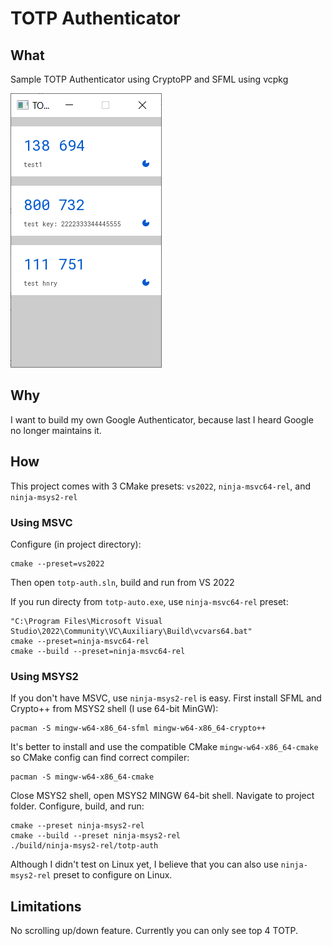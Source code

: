 # TOTP Authenticator

## What
Sample TOTP Authenticator using CryptoPP and SFML using vcpkg

![screenshot](https://github.com/tntxtnt/totp-auth/blob/master/img/screenshot.png)

## Why
I want to build my own Google Authenticator, because last I heard Google no longer maintains it.

## How
This project comes with 3 CMake presets: `vs2022`, `ninja-msvc64-rel`, and `ninja-msys2-rel`

### Using MSVC
Configure (in project directory):
```
cmake --preset=vs2022
```
Then open `totp-auth.sln`, build and run from VS 2022

If you run directy from `totp-auto.exe`, use `ninja-msvc64-rel` preset:
```
"C:\Program Files\Microsoft Visual Studio\2022\Community\VC\Auxiliary\Build\vcvars64.bat"
cmake --preset=ninja-msvc64-rel
cmake --build --preset=ninja-msvc64-rel
```

### Using MSYS2
If you don't have MSVC, use `ninja-msys2-rel` is easy. First install SFML and Crypto++ from MSYS2 shell (I use 64-bit MinGW):
```
pacman -S mingw-w64-x86_64-sfml mingw-w64-x86_64-crypto++
```
It's better to install and use the compatible CMake `mingw-w64-x86_64-cmake` so CMake config can find correct compiler:
```
pacman -S mingw-w64-x86_64-cmake
```
Close MSYS2 shell, open MSYS2 MINGW 64-bit shell. Navigate to project folder. Configure, build, and run:
```
cmake --preset ninja-msys2-rel
cmake --build --preset ninja-msys2-rel
./build/ninja-msys2-rel/totp-auth
```

Although I didn't test on Linux yet, I believe that you can also use `ninja-msys2-rel` preset to configure on Linux.

## Limitations
No scrolling up/down feature. Currently you can only see top 4 TOTP.
